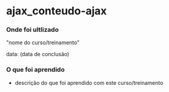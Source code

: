 # ajax_conteudo-ajax

### Onde foi ultlizado

"nome do curso/treinamento"

data: (data de conclusão)

### O que foi aprendido

- descrição do que foi aprendido com este curso/treinamento